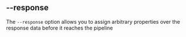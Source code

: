 ## --response

The `--response` option allows you to assign arbitrary properties over the response data before it reaches the pipeline
